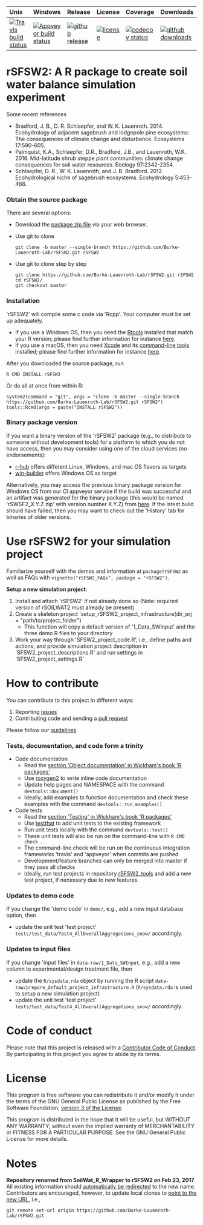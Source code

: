 
| Unix | Windows | Release | License | Coverage | Downloads |
| :---- | :---- | :---- | :---- | :---- | :---- |
[ ![Travis build status][1]][2] | [![Appveyor build status][3]][4] | [ ![github release][5]][6] | [![license][7]][8] | [![codecov status][9]][10] | [![github downloads][11]][12] |

[1]: https://travis-ci.org/Burke-Lauenroth-Lab/rSFSW2.svg?branch=master
[2]: https://travis-ci.org/Burke-Lauenroth-Lab/rSFSW2
[3]: https://ci.appveyor.com/api/projects/status/die00t8rjjhrb8i0/branch/master?svg=true
[4]: https://ci.appveyor.com/project/dschlaep/rSFSW2/branch/master
[5]: https://img.shields.io/github/release/Burke-Lauenroth-Lab/rSFSW2.svg?label=current+release
[6]: https://github.com/Burke-Lauenroth-Lab/rSFSW2/releases
[7]: https://img.shields.io/github/license/Burke-Lauenroth-Lab/rSFSW2.svg
[8]: https://www.gnu.org/licenses/gpl.html
[9]: https://codecov.io/gh/Burke-Lauenroth-Lab/rSFSW2/branch/master/graph/badge.svg
[10]: https://codecov.io/gh/Burke-Lauenroth-Lab/rSFSW2
[11]: https://img.shields.io/github/downloads/Burke-Lauenroth-Lab/rSFSW2/total.svg
[12]: https://github.com/Burke-Lauenroth-Lab/rSFSW2


# rSFSW2: A R package to create soil water balance simulation experiment

Some recent references

* Bradford, J. B., D. R. Schlaepfer, and W. K. Lauenroth. 2014. Ecohydrology of adjacent
  sagebrush and lodgepole pine ecosystems: The consequences of climate change and
  disturbance. Ecosystems 17:590-605.
* Palmquist, K.A., Schlaepfer, D.R., Bradford, J.B., and Lauenroth, W.K. 2016.
  Mid-latitude shrub steppe plant communities: climate change consequences for soil water
  resources. Ecology 97:2342-2354.
* Schlaepfer, D. R., W. K. Lauenroth, and J. B. Bradford. 2012. Ecohydrological niche of
  sagebrush ecosystems. Ecohydrology 5:453-466.


### Obtain the source package

There are several options:

- Download the
  [package zip file](https://github.com/Burke-Lauenroth-Lab/rSFSW2/archive/master.zip)
  via your web browser.

- Use git to clone
  ```
  git clone -b master --single-branch https://github.com/Burke-Lauenroth-Lab/rSFSW2.git rSFSW2
  ```

- Use git to clone step by step
  ```
  git clone https://github.com/Burke-Lauenroth-Lab/rSFSW2.git rSFSW2
  cd rSFSW2/
  git checkout master
  ```

### Installation

'rSFSW2' will compile some c code via 'Rcpp'. Your computer must be set up adequately.
- If you use a Windows OS, then you need the
  [Rtools](http://cran.us.r-project.org/bin/windows/Rtools/)
  installed that match your R version; please find further information for instance
  [here](https://www.biostat.wisc.edu/~kbroman/Rintro/Rwinpack.html).
- If you use a macOS, then you need [Xcode](https://developer.apple.com/xcode/) and
  its [command-line tools](https://developer.apple.com/library/content/technotes/tn2339/_index.html)
  installed; please find further information for instance
  [here](https://railsapps.github.io/xcode-command-line-tools.html).


After you downloaded the source package, run
```
R CMD INSTALL rSFSW2
```

Or do all at once from within R:
```{r}
system2(command = "git", args = "clone -b master --single-branch https://github.com/Burke-Lauenroth-Lab/rSFSW2.git rSFSW2")
tools::Rcmd(args = paste("INSTALL rSFSW2"))
```

### Binary package version
If you want a binary version of the 'rSFSW2' package (e.g., to distribute to someone
without development tools) for a platform to which you do not have access, then you may
consider using one of the cloud services (no endorsements):
- [r-hub](https://builder.r-hub.io) offers different Linux, Windows, and mac OS flavors as targets
- [win-builder](http://win-builder.r-project.org/) offers Windows OS as target

Alternatively, you may access the previous binary package version for Windows OS from our
CI appveyor service if the build was successful and an artifact was generated for the
binary package (this would be named 'rSWSF2_X.Y.Z.zip' with version number X.Y.Z) from
[here](https://ci.appveyor.com/project/dschlaep/rSFSW2/build/artifacts). If the latest
build should have failed, then you may want to check out the 'History' tab for binaries
of older versions.

# Use rSFSW2 for your simulation project

Familiarize yourself with the demos and information at ```package?rSFSW2``` as well as
FAQs with ```vignette("rSFSW2_FAQs", package = "rSFSW2")```.

__Setup a new simulation project__:
1) Install and attach 'rSFSW2' if not already done so (Note: required version of
   rSOILWAT2 must already be present)
2) Create a skeleton project `setup_rSFSW2_project_infrastructure(dir_prj =
   "path/to/project_folder")
    - This function will copy a default version of '1_Data_SWInput' and the three demo R
    files to your directory
3) Work your way through 'SFSW2_project_code.R', i.e., define paths and actions, and
   provide simulation project description in 'SFSW2_project_descriptions.R' and run
   settings in 'SFSW2_project_settings.R'


# How to contribute
You can contribute to this project in different ways:

1. Reporting [issues](https://github.com/Burke-Lauenroth-Lab/rSFSW2/issues)
2. Contributing code and sending a [pull request](https://github.com/Burke-Lauenroth-Lab/rSFSW2/pulls)

Please follow our [guidelines](https://github.com/Burke-Lauenroth-Lab/workflow_guidelines).

### __Tests, documentation, and code__ form a trinity
- Code documentation
  * Read the [section 'Object documentation' in Wickham's book 'R packages'](http://r-pkgs.had.co.nz/man.html)
  * Use [roxygen2](https://cran.r-project.org/web/packages/roxygen2/vignettes/formatting.html)
    to write inline code documentation
  * Update help pages and NAMESPACE with the command `devtools::document()`
  * Ideally, add examples to function documentation and check these examples with the
    command `devtools::run_examples()`
- Code tests
  * Read the [section 'Testing' in Wickham's book 'R packages'](http://r-pkgs.had.co.nz/tests.html)
  * Use [testthat](https://github.com/hadley/testthat) to add unit tests to the existing
    framework
  * Run unit tests locally with the command `devtools::test()`
  * These unit tests will also be run on the command-line with `R CMD check .`
  * The command-line check will be run on the continuous integration frameworks 'travis'
    and 'appveyor' when commits are pushed
  * Development/feature branches can only be merged into master if they pass all checks
  * Ideally, run test projects in repository [rSFSW2_tools](https://github.com/Burke-Lauenroth-Lab/rSFSW2_tools)
    and add a new test project, if necessary due to new features.

### __Updates to demo code__
If you change the 'demo code' in `demo/`, e.g., add a new input database option, then
  * update the unit test 'test project' `tests/test_data/Test4_AllOverallAggregations_snow/` accordingly.

### __Updates to input files__
If you change 'input files' in `data-raw/1_Data_SWInput`, e.g., add a new column to
experimental/design treatment file, then
  * update the `R/sysdata.rda` object by running the R script `data-raw/prepare_default_project_infrastructure.R`
    (`R/sysdata.rda` is used to setup a new simulation project)
  * update the unit test 'test project' `tests/test_data/Test4_AllOverallAggregations_snow/` accordingly.



# Code of conduct
Please note that this project is released with a
[Contributor Code of Conduct](CONDUCT.md). By participating in this project you agree
to abide by its terms.


# License
This program is free software: you can redistribute it and/or modify
it under the terms of the GNU General Public License as published by
the Free Software Foundation, [version 3 of the License](LICENSE).

This program is distributed in the hope that it will be useful,
but WITHOUT ANY WARRANTY; without even the implied warranty of
MERCHANTABILITY or FITNESS FOR A PARTICULAR PURPOSE.  See the
GNU General Public License for more details.


# Notes
__Repository renamed from SoilWat_R_Wrapper to rSFSW2 on Feb 23, 2017__
All existing information should [automatically be redirected](https://help.github.com/articles/renaming-a-repository/) to the new name.
Contributors are encouraged, however, to update local clones to [point to the new URL](https://help.github.com/articles/changing-a-remote-s-url/), i.e.,
```
git remote set-url origin https://github.com/Burke-Lauenroth-Lab/rSFSW2.git
```
